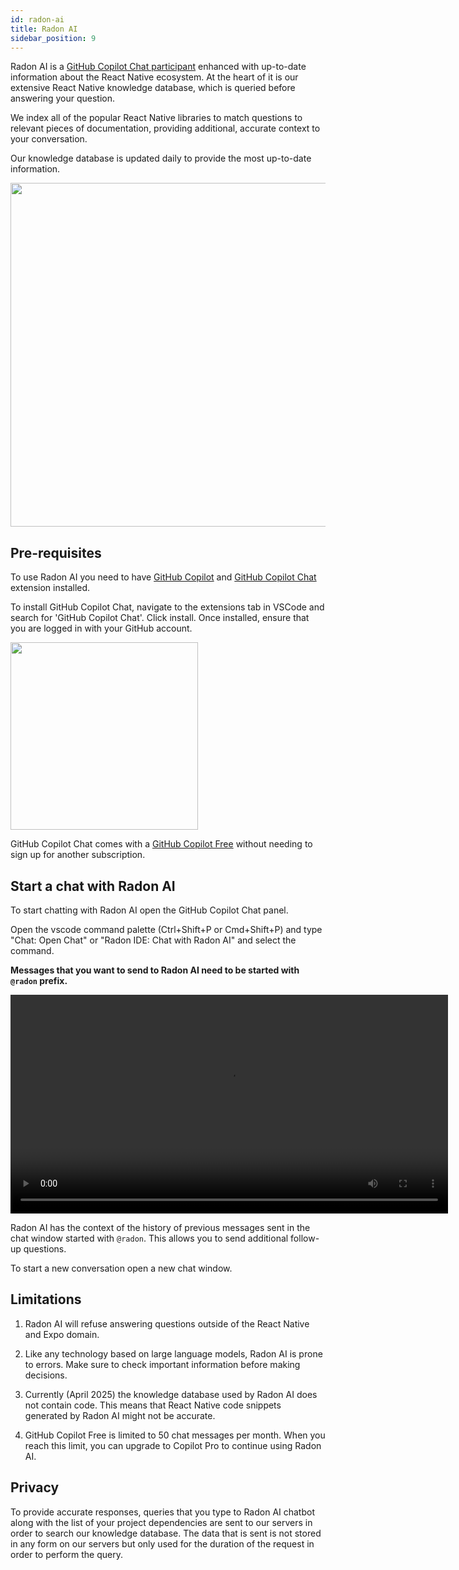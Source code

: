 ```yaml
---
id: radon-ai
title: Radon AI
sidebar_position: 9
---
```


Radon AI is a [GitHub Copilot Chat participant](https://docs.github.com/en/copilot/using-github-copilot/copilot-chat/asking-github-copilot-questions-in-your-ide#chat-participants) enhanced with up-to-date information about the React Native ecosystem.
At the heart of it is our extensive React Native knowledge database, which is queried before answering your question.

We index all of the popular React Native libraries to match questions to relevant pieces of documentation, providing additional, accurate context to your conversation.

Our knowledge database is updated daily to provide the most up-to-date information.

<img width="550" src="/img/docs/ide_chat_response.png" className="shadow-image"/>

## Pre-requisites

To use Radon AI you need to have [GitHub Copilot](https://marketplace.visualstudio.com/items?itemName=GitHub.copilot) and [GitHub Copilot Chat](https://marketplace.visualstudio.com/items?itemName=GitHub.copilot-chat) extension installed.

To install GitHub Copilot Chat, navigate to the extensions tab in VSCode and search for 'GitHub Copilot Chat'. Click install. Once installed, ensure that you are logged in with your GitHub account.

<img width="300" src="/img/docs/ide_chat_github_copilot.png" className="shadow-image"/>

GitHub Copilot Chat comes with a [GitHub Copilot Free](https://docs.github.com/en/copilot/managing-copilot/managing-copilot-as-an-individual-subscriber/managing-copilot-free/about-github-copilot-free) without needing to sign up for another subscription.

## Start a chat with Radon AI

To start chatting with Radon AI open the GitHub Copilot Chat panel.

Open the vscode command palette (Ctrl+Shift+P or Cmd+Shift+P) and type "Chat: Open Chat" or "Radon IDE: Chat with Radon AI" and select the command.

**Messages that you want to send to Radon AI need to be started with `@radon` prefix.**

<video autoPlay loop width="700" controls className="shadow-image">
  <source src="/video/ide_chat.mp4" type="video/mp4"/>
</video>

Radon AI has the context of the history of previous messages sent in the chat window started with `@radon`. This allows you to send additional follow-up questions.

To start a new conversation open a new chat window.

## Limitations

1. Radon AI will refuse answering questions outside of the React Native and Expo domain.

2. Like any technology based on large language models, Radon AI is prone to errors. Make sure to check important information before making decisions.

3. Currently (April 2025) the knowledge database used by Radon AI does not contain code. This means that React Native code snippets generated by Radon AI might not be accurate.

4. GitHub Copilot Free is limited to 50 chat messages per month. When you reach this limit, you can upgrade to Copilot Pro to continue using Radon AI.

## Privacy

To provide accurate responses, queries that you type to Radon AI chatbot along with the list of your project dependencies are sent to our servers in order to search our knowledge database. The data that is sent is not stored in any form on our servers but only used for the duration of the request in order to perform the query.
